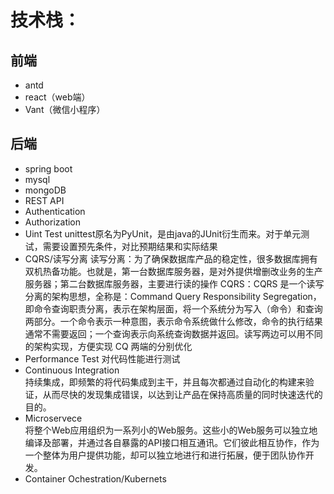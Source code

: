 # 技术栈：

## 前端
- antd
- react（web端）
- Vant（微信小程序）

## 后端
- spring boot
- mysql
- mongoDB
- REST API
- Authentication
- Authorization
- Uint Test
  unittest原名为PyUnit，是由java的JUnit衍生而来。对于单元测试，需要设置预先条件，对比预期结果和实际结果  
- CQRS/读写分离
  读写分离：为了确保数据库产品的稳定性，很多数据库拥有双机热备功能。也就是，第一台数据库服务器，是对外提供增删改业务的生产服务器；第二台数据库服务器，主要进行读的操作
  CQRS：CQRS 是一个读写分离的架构思想，全称是：Command Query Responsibility Segregation，即命令查询职责分离，表示在架构层面，将一个系统分为写入（命令）和查询两部分。一个命令表示一种意图，表示命令系统做什么修改，命令的执行结果通常不需要返回；一个查询表示向系统查询数据并返回。读写两边可以用不同的架构实现，方便实现 CQ 两端的分别优化  
- Performance Test
  对代码性能进行测试
- Continuous Integration  
  持续集成，即频繁的将代码集成到主干，并且每次都通过自动化的构建来验证，从而尽快的发现集成错误，以达到让产品在保持高质量的同时快速迭代的目的。
- Microservece  
  将整个Web应用组织为一系列小的Web服务。这些小的Web服务可以独立地编译及部署，并通过各自暴露的API接口相互通讯。它们彼此相互协作，作为一个整体为用户提供功能，却可以独立地进行和进行拓展，便于团队协作开发。  
- Container Ochestration/Kubernets
